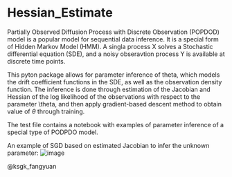 # Hessian_Estimate

Partially Observed Diffusion Process with Discrete Observation (POPDOD) model is a popular model for sequential data inference. It is a special form of Hidden Markov Model (HMM). A singla process X solves a Stochastic differential equation (SDE), and a noisy obseravtion process Y is available at discrete time points. 

This pyton package allows for parameter inference of theta, which models the drift coefficient functions in the SDE, as well as the observation density function. The inference is done through estimation of the Jacobian and Hessian of the log likelihood of the observations with respect to the parameter \theta, and then apply gradient-based descent method to obtain value of $\theta$ through training. 

The test file contains a notebook with examples of parameter inference of a special type of PODPDO model.


An example of SGD based on estimated Jacobian to infer the unknown parameter:
![image](https://user-images.githubusercontent.com/66006349/122913820-9c737480-d362-11eb-95db-9f12e3c148de.png)


@ksgk_fangyuan
